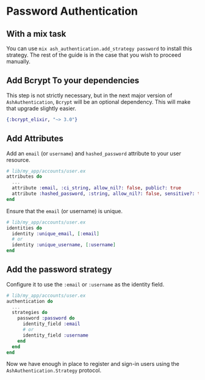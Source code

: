 # Password Authentication

## With a mix task

You can use `mix ash_authentication.add_strategy password` to install this strategy.
The rest of the guide is in the case that you wish to proceed manually.

## Add Bcrypt To your dependencies

This step is not strictly necessary, but in the next major version of `AshAuthentication`,
`Bcrypt` will be an optional dependency. This will make that upgrade slightly easier.

```elixir
{:bcrypt_elixir, "~> 3.0"}
```

## Add Attributes

Add an `email` (or `username`) and `hashed_password` attribute to your user resource.

```elixir
# lib/my_app/accounts/user.ex
attributes do
  ...
  attribute :email, :ci_string, allow_nil?: false, public?: true
  attribute :hashed_password, :string, allow_nil?: false, sensitive?: true
end
```

Ensure that the `email` (or username) is unique.

```elixir
# lib/my_app/accounts/user.ex
identities do
  identity :unique_email, [:email]
  # or
  identity :unique_username, [:username]
end
```

## Add the password strategy

Configure it to use the `:email` or `:username` as the identity field.

```elixir
# lib/my_app/accounts/user.ex
authentication do
  ...
  strategies do
    password :password do
      identity_field :email
      # or
      identity_field :username
    end
  end
end
```

Now we have enough in place to register and sign-in users using the
`AshAuthentication.Strategy` protocol.
